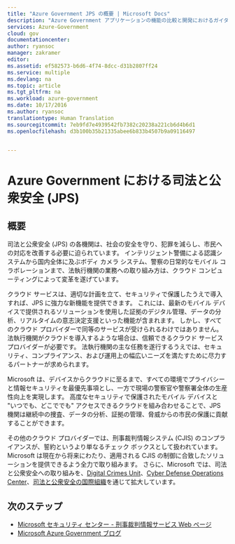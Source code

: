 ```yaml
---
title: "Azure Government JPS の概要 | Microsoft Docs"
description: "Azure Government アプリケーションの機能の比較と開発におけるガイダンスを示します"
services: Azure-Government
cloud: gov
documentationcenter: 
author: ryansoc
manager: zakramer
editor: 
ms.assetid: ef582573-b6d6-4f74-8dcc-d31b2807ff24
ms.service: multiple
ms.devlang: na
ms.topic: article
ms.tgt_pltfrm: na
ms.workload: azure-government
ms.date: 10/17/2016
ms.author: ryansoc
translationtype: Human Translation
ms.sourcegitcommit: 7eb9fd7e4939542fb7382c20238a221cb6d4b6d1
ms.openlocfilehash: d3b100b35b21335abee6b833b4507b9a09116497


---
```

# <a name="justice-and-public-safety-jps-in-azure-government"></a>Azure Government における司法と公衆安全 (JPS)
## <a name="overview"></a>概要
司法と公衆安全 (JPS) の各機関は、社会の安全を守り、犯罪を減らし、市民への対応を改善する必要に迫られています。 インテリジェント警備による認識システムから国内全体に及ぶボディ カメラ システム、警察の日常的なモバイル コラボレーションまで、法執行機関の業務への取り組み方は、クラウド コンピューティングによって変革を遂げています。

クラウド サービスは、適切な計画を立て、セキュリティで保護したうえで導入すれば、JPS に強力な新機能を提供できます。 これには、最新のモバイル デバイスで提供されるソリューションを使用した証拠のデジタル管理、データの分析、リアルタイムの意志決定支援といった機能が含まれます。 しかし、すべてのクラウド プロバイダーで同等のサービスが受けられるわけではありません。 法執行機関がクラウドを導入するような場合は、信頼できるクラウド サービス プロバイダーが必要です。 法執行機関の主な任務を遂行するうえでは、セキュリティ、コンプライアンス、および運用上の幅広いニーズを満たすために尽力するパートナーが求められます。

Microsoft は、デバイスからクラウドに至るまで、すべての環境でプライバシーと情報セキュリティを最優先事項とし、一方で現場の警察官や警察署全体の生産性向上を実現します。 高度なセキュリティで保護されたモバイル デバイスと "いつでも、どこででも" アクセスできるクラウドを組み合わせることで、JPS 機関は継続中の捜査、データの分析、証拠の管理、脅威からの市民の保護に貢献することができます。

その他のクラウド プロバイダーでは、刑事裁判情報システム (CJIS) のコンプライアンスが、誓約というより単なるチェック ボックスとして扱われています。 Microsoft は現在から将来にわたり、適用される CJIS の制御に合致したソリューションを提供できるよう全力で取り組みます。 さらに、Microsoft では、司法と公衆安全への取り組みを、<a href="http://news.microsoft.com/presskits/dcu/#sm.0000eqdq0pxj4ex3u272bevclb0uc#KwSv0iLdMkJerFly.97">Digital Crimes Unit</a>、<a href="https://channel9.msdn.com/Blogs/Taste-of-Premier/Satya-Nadella-on-Cybersecurity">Cyber Defense Operations Center</a>、<a href="https://enterprise.microsoft.com/en-us/industries/government/public-safety/">司法と公衆安全の国際組織</a>を通じて拡大しています。

## <a name="next-steps"></a>次のステップ
* <a href="https://www.microsoft.com/en-us/TrustCenter/Compliance/CJIS"> Microsoft セキュリティ センター - 刑事裁判情報サービス Web ページ</a>
* <a href="https://blogs.msdn.microsoft.com/azuregov/">Microsoft Azure Government ブログ</a>




<!--HONumber=Nov16_HO3-->


